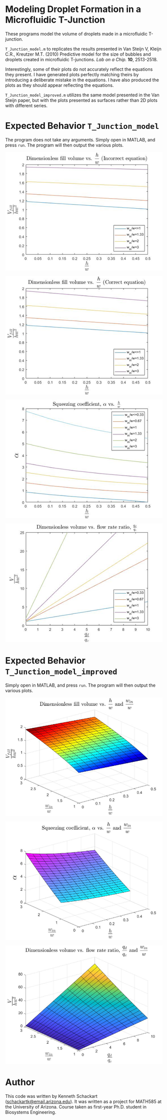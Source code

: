# Modeling Droplet Formation in a Microfluidic T-Junction
These programs model the volume of droplets made in a microfluidic T-junction.


`T_Junction_model.m` to replicates the results presented in Van Steijn V, Kleijn C.R., Kreutzer M.T. (2010) Predictive model for the size of bubbles and droplets created in microfluidic T-junctions. *Lab on a Chip.* **10**, 2513-2518.

Interestingly, some of their plots do not accurately reflect the equations they present. I have generated plots perfectly matching theirs by introducing a deliberate mistake in the equations. I have also produced the plots as they should appear reflecting the equations.

`T_Junction_model_improved.m` utilizes the same model presented in the Van Steijn paper, but with the plots presented as surfaces rather than 2D plots with different series.

# Expected Behavior `T_Junction_model`

The program does not take any arguments. Simply open in MATLAB, and press `run`. The program will then output the various plots.

![alt text](/figures/Wrong_fill_volume.jpg)

![alt text](/figures/Right_fill_volume.jpg)

![alt text](/figures/Squeezing_coefficient.jpg)

![alt text](/figures/Dimensionless_volume.jpg)

# Expected Behavior `T_Junction_model_improved`

Simply open in MATLAB, and press `run`. The program will then output the various plots.

![alt text](/figures/Fill_vol_surface_no_bar.jpg)

![alt text](/figures/Squeezing_coefficient_no_bar.jpg)

![alt text](/figures/Volume_surface_no_bar.jpg)

# Author

This code was written by Kenneth Schackart (schackartk@email.arizona.edu). It was written as a project for MATH585 at the University of Arizona. Course taken as first-year Ph.D. student in Biosystems Engineering.

